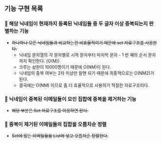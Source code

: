 ## 기능 구현 목록

### 📌 해당 닉네임이 현재까지 등록된 닉네임들 중 두 글자 이상 중복되는지 판별하는 기능
- ~~하나하나 모든 닉네임들과 비교하는건 비효율적이기 때문에 set 자료구조를 사용한다.~~
    - 닉네임 문자열의 각 문자별로 시작 문자부터 마지막 문자 - 1 번 째의 순서 문자까지 확인한다. (O(M))
    - 크루는 상한이 10000명이기 때문에 O(NM)이 된다.
    - 닉네임의 중복 여부는 2자 이상만 알면 되기 때문에 최종적으로는 O(NM2)가 된다.
    - 결국에는 O(NM) 이므로 좀 더 효율적으로 사용하기 적절한 자료구조이다.

### 📌 닉네임이 중복된 이메일들이 모인 집합에 중복을 제거하는 기능
- ~~해당 부분은 Set 자료구조를 이용하면 된다.~~

### 📌 중복이 제거된 이메일들의 집합을 오름차순 정렬
- ~~Set에 있는 이메일들을 List에 넣고 오름차순 정렬한다.~~